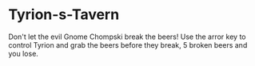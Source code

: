 Tyrion-s-Tavern
===============

Don't let the evil Gnome Chompski break the beers! Use the arror key
to control Tyrion and grab the beers before they break, 5 broken beers and you lose.

